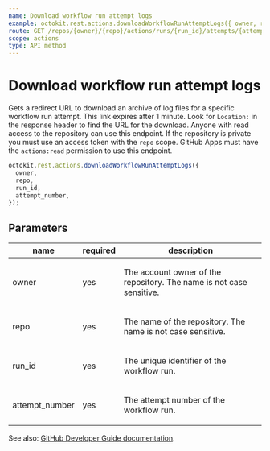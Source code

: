 ```yaml
---
name: Download workflow run attempt logs
example: octokit.rest.actions.downloadWorkflowRunAttemptLogs({ owner, repo, run_id, attempt_number })
route: GET /repos/{owner}/{repo}/actions/runs/{run_id}/attempts/{attempt_number}/logs
scope: actions
type: API method
---
```


# Download workflow run attempt logs

Gets a redirect URL to download an archive of log files for a specific workflow run attempt. This link expires after
1 minute. Look for `Location:` in the response header to find the URL for the download. Anyone with read access to
the repository can use this endpoint. If the repository is private you must use an access token with the `repo` scope.
GitHub Apps must have the `actions:read` permission to use this endpoint.

```js
octokit.rest.actions.downloadWorkflowRunAttemptLogs({
  owner,
  repo,
  run_id,
  attempt_number,
});
```

## Parameters

<table>
  <thead>
    <tr>
      <th>name</th>
      <th>required</th>
      <th>description</th>
    </tr>
  </thead>
  <tbody>
    <tr><td>owner</td><td>yes</td><td>

The account owner of the repository. The name is not case sensitive.

</td></tr>
<tr><td>repo</td><td>yes</td><td>

The name of the repository. The name is not case sensitive.

</td></tr>
<tr><td>run_id</td><td>yes</td><td>

The unique identifier of the workflow run.

</td></tr>
<tr><td>attempt_number</td><td>yes</td><td>

The attempt number of the workflow run.

</td></tr>
  </tbody>
</table>

See also: [GitHub Developer Guide documentation](https://docs.github.com/enterprise-cloud@latest//rest/reference/actions#download-workflow-run-attempt-logs).
